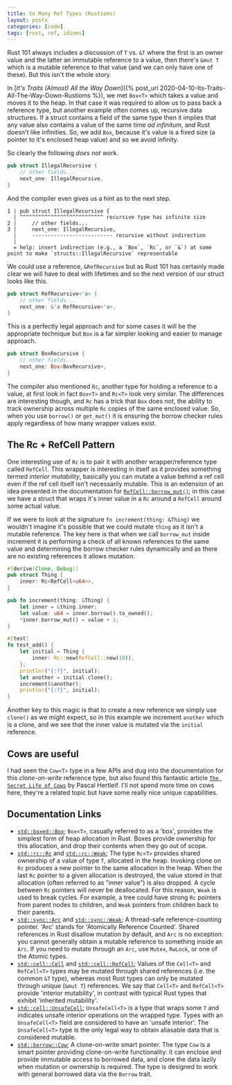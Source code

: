 ```yaml
---
title: So Many Ref Types (Rustioms)
layout: postx
categories: [code]
tags: [rust, ref, idioms]
---
```


Rust 101 always includes a discussion of `T` vs. `&T` where the first is an owner value and the latter an immutable 
reference to a value, then there's `&mut T` which is a mutable reference to that value (and we can only have one of these). But 
this isn't the whole story. 

In [_It's Traits (Almost) All the Way Down_]({% post_url 2020-04-10-Its-Traits-All-The-Way-Down-Rustioms %}), we met 
`Box<T>` which takes a value and moves it to the heap. In that case it was required to allow us to pass back a reference
type, but another example often comes up, recursive data structures. If a struct contains a field of the same type then
it implies that any value also contains a value of the same time _ad infinitum_, and Rust doesn't like infinities. So, 
we add `Box`, because it's value is a fixed size (a pointer to it's enclosed heap value) and so we avoid infinity.

So clearly the following _does not_ work.
```rust
pub struct IllegalRecursive {
    // other fields...
    next_one: IllegalRecursive,
}
```

And the compiler even gives us a hint as to the next step.

```text
1 | pub struct IllegalRecursive {
  | ^^^^^^^^^^^^^^^^^^^^^^^^^^^ recursive type has infinite size
2 |     // other fields...
3 |     next_one: IllegalRecursive,
  |     -------------------------- recursive without indirection
  |
  = help: insert indirection (e.g., a `Box`, `Rc`, or `&`) at some point to make `structs::IllegalRecursive` representable
```

We could use a reference, `&RefRecursive` but as Rust 101 has certainly made clear we will have to deal with lifetimes
and so the next version of our struct looks like this.

```rust
pub struct RefRecursive<'a> {
    // other fields...
    next_one: &'a RefRecursive<'a>,
}
```

This is a perfectly legal approach and for some cases it will be the appropriate technique but `Box` is a far simpler 
looking and easier to manage approach.

```rust
pub struct BoxRecursive {
    // other fields...
    next_one: Box<BoxRecursive>,
}
```

The compiler also mentioned `Rc`, another type for holding a reference to a value, at first look in fact `Box<T>` and 
`Rc<T>` look very similar. The differences are interesting though, and `Rc` has a trick that `Box` does not, the ability 
to track ownership across multiple `Rc` copies of the same enclosed value. So, when you use `borrow()` or `get_mut()` it
is ensuring the borrow checker rules apply regardless of how many wrapper values exist. 

## The Rc + RefCell Pattern

One interesting use of `Rc` is to pair it with another wrapper/reference type called `RefCell`. This wrapper is 
interesting in itself as it provides something termed _interior mutability_, basically you can mutate a value behind a
ref cell even if the ref cell itself isn't necessarily mutable. This is an extension of an idea presented in the 
documentation for [`RefCell::borrow_mut()`](https://doc.rust-lang.org/std/cell/struct.RefCell.html#method.borrow_mut);
in this case we have a struct that wraps it's inner value in a `Rc` around a `RefCell` around some actual value.

If we were to look at the signature `fn increment(thing: &Thing)` we wouldn't imagine it's possible that we could mutate
`thing` as it isn't a mutable reference. The key here is that when we call `borrow_mut` inside increment it is performing
a check of all known references to the same value and determining the borrow checker rules dynamically and as there are 
no existing references it allows mutation. 

```rust
#[derive(Clone, Debug)]
pub struct Thing {
    inner: Rc<RefCell<u64>>,
}

pub fn increment(thing: &Thing) {
    let inner = &thing.inner;
    let value: u64 = inner.borrow().to_owned();
    *inner.borrow_mut() = value + 1;
}

#[test]
fn test_add() {
    let initial = Thing {
        inner: Rc::new(RefCell::new(10)),
    };
    println!("{:?}", initial);
    let another = initial.clone();
    increment(&another);
    println!("{:?}", initial);
}
```

Another key to this magic is that to create a new reference we simply use `clone()` as we might expect, so in this 
example we increment `another` which is a clone, and we see that the inner value is mutated via the `initial` reference.

## Cows are useful

I had seen the `Cow<T>` type in a few APIs and dug into the documentation for this _clone-on-write_ reference type, but 
also found this fantastic article [`The Secret Life of Cows`](https://deterministic.space/secret-life-of-cows.html) by 
Pascal Hertleif. I'll not spend more time on cows here, they're a related topic but have some really nice unique 
capabilities.

## Documentation Links

* [`std::boxed::Box`](https://doc.rust-lang.org/std/boxed/struct.Box.html); `Box<T>`, casually referred to as a 'box', 
  provides the simplest form of heap allocation in Rust. Boxes provide ownership for this allocation, and drop their 
  contents when they go out of scope.
* [`std::rc::Rc`](https://doc.rust-lang.org/std/rc/struct.Rc.html) and 
  [`std::rc::Weak`](https://doc.rust-lang.org/std/rc/struct.Weak.html); The type `Rc<T>` provides shared ownership of a 
  value of type `T`, allocated in the heap. Invoking clone on `Rc`  produces a new pointer to the same allocation in the
  heap. When the last `Rc` pointer to a given allocation is  destroyed, the value stored in that allocation (often 
  referred to as "inner value") is also dropped. A cycle between `Rc` pointers will never be deallocated. For this 
  reason, `Weak` is used to break cycles. For example, a tree could have strong `Rc` pointers from parent nodes to 
  children, and `Weak` pointers from children back to their parents.
* [`std::sync::Arc`](https://doc.rust-lang.org/std/sync/struct.Arc.html) and 
  [`std::sync::Weak`](https://doc.rust-lang.org/std/sync/struct.Weak.html); A thread-safe reference-counting pointer. 
  'Arc' stands for 'Atomically Reference Counted'. Shared references in Rust disallow mutation by default, and `Arc` is 
  no exception: you cannot generally obtain a mutable reference to something inside an `Arc`. If you need to mutate 
  through an `Arc`, use `Mutex`, `RwLock`, or one of the Atomic types.
* [`std::cell::Cell`](https://doc.rust-lang.org/std/cell/struct.Cell.html) and 
  [`std::cell::RefCell`](https://doc.rust-lang.org/std/cell/struct.RefCell.html); Values of the `Cell<T>` and 
  `RefCell<T>` types may be mutated through shared references (i.e. the common `&T` type), whereas most Rust types can 
  only be mutated through unique (`&mut T`) references. We say that `Cell<T>` and `RefCell<T>` provide 'interior 
  mutability', in contrast with typical Rust types that exhibit 'inherited mutability'.
* [`std::cell::UnsafeCell`](https://doc.rust-lang.org/std/cell/struct.UnsafeCell.html); `UnsafeCell<T>` is a type that 
  wraps some `T` and indicates unsafe interior operations on the wrapped type. Types with an `UnsafeCell<T>` field are 
  considered to have an 'unsafe interior'. The `UnsafeCell<T>` type is the only legal way to obtain aliasable data that 
  is considered mutable.
* [`std::borrow::Cow`](https://doc.rust-lang.org/std/borrow/enum.Cow.html); A clone-on-write smart pointer. The type 
  `Cow` is a smart pointer providing clone-on-write functionality: it can enclose and provide immutable access to 
  borrowed data, and clone the data lazily when mutation or ownership is required. The type is designed to work with 
  general borrowed data via the `Borrow` trait.
